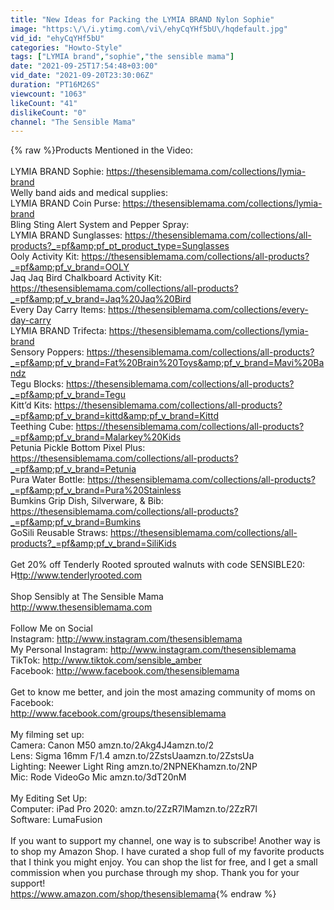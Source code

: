 ```yaml
---
title: "New Ideas for Packing the LYMIA BRAND Nylon Sophie"
image: "https:\/\/i.ytimg.com\/vi\/ehyCqYHf5bU\/hqdefault.jpg"
vid_id: "ehyCqYHf5bU"
categories: "Howto-Style"
tags: ["LYMIA brand","sophie","the sensible mama"]
date: "2021-09-25T17:54:48+03:00"
vid_date: "2021-09-20T23:30:06Z"
duration: "PT16M26S"
viewcount: "1063"
likeCount: "41"
dislikeCount: "0"
channel: "The Sensible Mama"
---
```

{% raw %}Products Mentioned in the Video:<br /><br />LYMIA BRAND Sophie: <a rel="nofollow" target="blank" href="https://thesensiblemama.com/collections/lymia-brand">https://thesensiblemama.com/collections/lymia-brand</a><br />Welly band aids and medical supplies: <br />LYMIA BRAND Coin Purse: <a rel="nofollow" target="blank" href="https://thesensiblemama.com/collections/lymia-brand">https://thesensiblemama.com/collections/lymia-brand</a><br />Bling Sting Alert System and Pepper Spray:<br />LYMIA BRAND Sunglasses: <a rel="nofollow" target="blank" href="https://thesensiblemama.com/collections/all-products?_=pf&amp;pf_pt_product_type=Sunglasses">https://thesensiblemama.com/collections/all-products?_=pf&amp;pf_pt_product_type=Sunglasses</a><br />Ooly Activity Kit: <a rel="nofollow" target="blank" href="https://thesensiblemama.com/collections/all-products?_=pf&amp;pf_v_brand=OOLY">https://thesensiblemama.com/collections/all-products?_=pf&amp;pf_v_brand=OOLY</a><br />Jaq Jaq Bird Chalkboard Activity Kit: <a rel="nofollow" target="blank" href="https://thesensiblemama.com/collections/all-products?_=pf&amp;pf_v_brand=Jaq%20Jaq%20Bird">https://thesensiblemama.com/collections/all-products?_=pf&amp;pf_v_brand=Jaq%20Jaq%20Bird</a><br />Every Day Carry Items: <a rel="nofollow" target="blank" href="https://thesensiblemama.com/collections/every-day-carry">https://thesensiblemama.com/collections/every-day-carry</a><br />LYMIA BRAND Trifecta: <a rel="nofollow" target="blank" href="https://thesensiblemama.com/collections/lymia-brand">https://thesensiblemama.com/collections/lymia-brand</a><br />Sensory Poppers: <a rel="nofollow" target="blank" href="https://thesensiblemama.com/collections/all-products?_=pf&amp;pf_v_brand=Fat%20Brain%20Toys&amp;pf_v_brand=Mavi%20Bandz">https://thesensiblemama.com/collections/all-products?_=pf&amp;pf_v_brand=Fat%20Brain%20Toys&amp;pf_v_brand=Mavi%20Bandz</a><br />Tegu Blocks: <a rel="nofollow" target="blank" href="https://thesensiblemama.com/collections/all-products?_=pf&amp;pf_v_brand=Tegu">https://thesensiblemama.com/collections/all-products?_=pf&amp;pf_v_brand=Tegu</a><br />Kitt’d Kits: <a rel="nofollow" target="blank" href="https://thesensiblemama.com/collections/all-products?_=pf&amp;pf_v_brand=kittd&amp;pf_v_brand=Kittd">https://thesensiblemama.com/collections/all-products?_=pf&amp;pf_v_brand=kittd&amp;pf_v_brand=Kittd</a><br />Teething Cube: <a rel="nofollow" target="blank" href="https://thesensiblemama.com/collections/all-products?_=pf&amp;pf_v_brand=Malarkey%20Kids">https://thesensiblemama.com/collections/all-products?_=pf&amp;pf_v_brand=Malarkey%20Kids</a><br />Petunia Pickle Bottom Pixel Plus: <a rel="nofollow" target="blank" href="https://thesensiblemama.com/collections/all-products?_=pf&amp;pf_v_brand=Petunia">https://thesensiblemama.com/collections/all-products?_=pf&amp;pf_v_brand=Petunia</a><br />Pura Water Bottle: <a rel="nofollow" target="blank" href="https://thesensiblemama.com/collections/all-products?_=pf&amp;pf_v_brand=Pura%20Stainless">https://thesensiblemama.com/collections/all-products?_=pf&amp;pf_v_brand=Pura%20Stainless</a><br />Bumkins Grip Dish, Silverware, &amp; Bib: <a rel="nofollow" target="blank" href="https://thesensiblemama.com/collections/all-products?_=pf&amp;pf_v_brand=Bumkins">https://thesensiblemama.com/collections/all-products?_=pf&amp;pf_v_brand=Bumkins</a><br />GoSili Reusable Straws: <a rel="nofollow" target="blank" href="https://thesensiblemama.com/collections/all-products?_=pf&amp;pf_v_brand=SiliKids">https://thesensiblemama.com/collections/all-products?_=pf&amp;pf_v_brand=SiliKids</a><br /><br />Get 20% off Tenderly Rooted sprouted walnuts with code SENSIBLE20:<br />H<a rel="nofollow" target="blank" href="ttp://www.tenderlyrooted.com">ttp://www.tenderlyrooted.com</a><br /><br />Shop Sensibly at The Sensible Mama<br /><a rel="nofollow" target="blank" href="http://www.thesensiblemama.com">http://www.thesensiblemama.com</a><br /><br />Follow Me on Social<br />Instagram: <a rel="nofollow" target="blank" href="http://www.instagram.com/thesensiblemama">http://www.instagram.com/thesensiblemama</a><br />My Personal Instagram: <a rel="nofollow" target="blank" href="http://www.instagram.com/thesensiblemama">http://www.instagram.com/thesensiblemama</a><br />TikTok: <a rel="nofollow" target="blank" href="http://www.tiktok.com/sensible_amber">http://www.tiktok.com/sensible_amber</a><br />Facebook: <a rel="nofollow" target="blank" href="http://www.facebook.com/thesensiblemama">http://www.facebook.com/thesensiblemama</a><br /><br />Get to know me better, and join the most amazing community of moms on Facebook:<br /><a rel="nofollow" target="blank" href="http://www.facebook.com/groups/thesensiblemama">http://www.facebook.com/groups/thesensiblemama</a><br /><br />My filming set up:<br />Camera: Canon M50 amzn.to/2Akg4J4amzn.to/2<br />Lens: Sigma 16mm F/1.4  amzn.to/2ZstsUaamzn.to/2ZstsUa<br />Lighting: Neewer Light Ring amzn.to/2NPNEKhamzn.to/2NP<br />Mic: Rode VideoGo Mic amzn.to/3dT20nM<br /><br />My Editing Set Up:<br />Computer: iPad Pro 2020: amzn.to/2ZzR7lMamzn.to/2ZzR7l<br />Software: LumaFusion <br /><br />If you want to support my channel, one way is to subscribe! Another way is to shop my Amazon Shop. I have curated a shop full of my favorite products that I think you might enjoy. You can shop the list for free, and I get a small commission when you purchase through my shop. Thank you for your support!<br /><a rel="nofollow" target="blank" href="https://www.amazon.com/shop/thesensiblemama">https://www.amazon.com/shop/thesensiblemama</a>{% endraw %}
